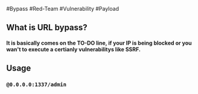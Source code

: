 #Bypass #Red-Team #Vulnerability #Payload 

## What is URL bypass?

#### It is basically comes on the TO-DO line, if your IP is being blocked or you wan't to execute a certianly vulnerabilitys like SSRF.


## Usage

### `@0.0.0.0:1337/admin`

